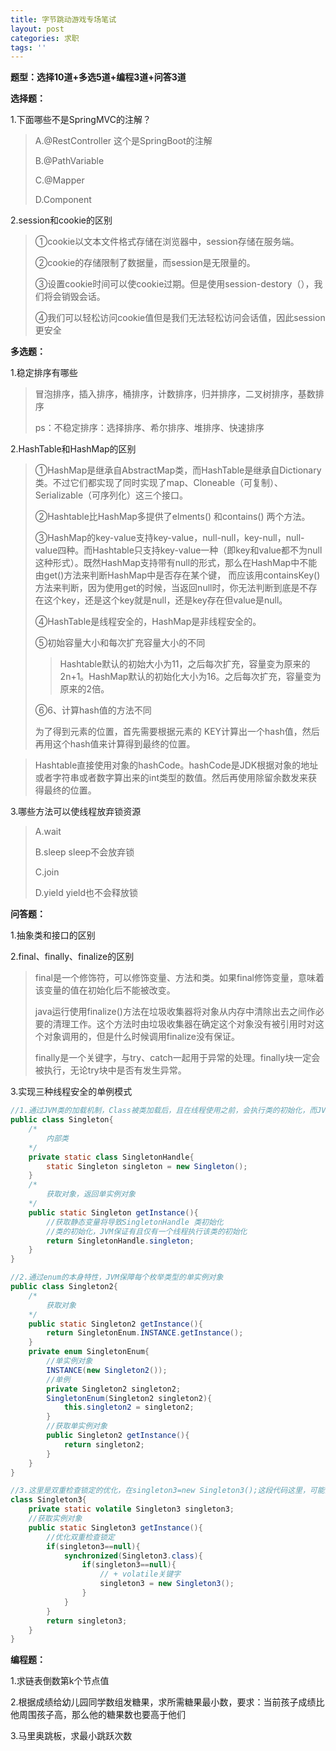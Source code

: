 ```yaml
---
title: 字节跳动游戏专场笔试
layout: post
categories: 求职
tags: ''
---
```

**题型：选择10道+多选5道+编程3道+问答3道**

**选择题：**

1.下面哪些不是SpringMVC的注解？

> A.@RestController	这个是SpringBoot的注解
>
> B.@PathVariable
>
> C.@Mapper
>
> D.Component

2.session和cookie的区别

> ①cookie以文本文件格式存储在浏览器中，session存储在服务端。
>
> ②cookie的存储限制了数据量，而session是无限量的。
>
> ③设置cookie时间可以使cookie过期。但是使用session-destory（），我们将会销毁会话。
>
> ④我们可以轻松访问cookie值但是我们无法轻松访问会话值，因此session更安全

**多选题：**

1.稳定排序有哪些

> 冒泡排序，插入排序，桶排序，计数排序，归并排序，二叉树排序，基数排序
>
> ps：不稳定排序：选择排序、希尔排序、堆排序、快速排序

2.HashTable和HashMap的区别

> ①HashMap是继承自AbstractMap类，而HashTable是继承自Dictionary类。不过它们都实现了同时实现了map、Cloneable（可复制）、Serializable（可序列化）这三个接口。
>
> ②Hashtable比HashMap多提供了elments() 和contains() 两个方法。
>
> ③HashMap的key-value支持key-value，null-null，key-null，null-value四种。而Hashtable只支持key-value一种（即key和value都不为null这种形式）。既然HashMap支持带有null的形式，那么在HashMap中不能由get()方法来判断HashMap中是否存在某个键， 而应该用containsKey()方法来判断，因为使用get的时候，当返回null时，你无法判断到底是不存在这个key，还是这个key就是null，还是key存在但value是null。
>
> ④HashTable是线程安全的，HashMap是非线程安全的。
>
> ⑤初始容量大小和每次扩充容量大小的不同 
>
> > Hashtable默认的初始大小为11，之后每次扩充，容量变为原来的2n+1。HashMap默认的初始化大小为16。之后每次扩充，容量变为原来的2倍。
>
>⑥6、计算hash值的方法不同 
>
>为了得到元素的位置，首先需要根据元素的 KEY计算出一个hash值，然后再用这个hash值来计算得到最终的位置。

>Hashtable直接使用对象的hashCode。hashCode是JDK根据对象的地址或者字符串或者数字算出来的int类型的数值。然后再使用除留余数发来获得最终的位置。 

3.哪些方法可以使线程放弃锁资源

> A.wait
>
> B.sleep	sleep不会放弃锁
>
> C.join
>
> D.yield    yield也不会释放锁

**问答题：**

1.抽象类和接口的区别

2.final、finally、finalize的区别

> final是一个修饰符，可以修饰变量、方法和类。如果final修饰变量，意味着该变量的值在初始化后不能被改变。
>
> java运行使用finalize()方法在垃圾收集器将对象从内存中清除出去之间作必要的清理工作。这个方法时由垃圾收集器在确定这个对象没有被引用时对这个对象调用的，但是什么时候调用finalize没有保证。
>
> finally是一个关键字，与try、catch一起用于异常的处理。finally块一定会被执行，无论try块中是否有发生异常。

3.实现三种线程安全的单例模式

```java
//1.通过JVM类的加载机制，Class被类加载后，且在线程使用之前，会执行类的初始化，而JVM会在初始化期间获取一个锁，该锁可以同步多个线程对同一个类的初始化
public class Singleton{
    /*
    	内部类
    */
    private static class SingletonHandle{
        static Singleton singleton = new Singleton();
    }
    /*
    	获取对象，返回单实例对象
    */
    public static Singleton getInstance(){
        //获取静态变量将导致SingletonHandle 类初始化
        //类的初始化，JVM保证有且仅有一个线程执行该类的初始化
        return SingletonHandle.singleton;
    }
}

//2.通过enum的本身特性，JVM保障每个枚举类型的单实例对象
public class Singleton2{
    /*
    	获取对象
    */
    public static Singleton2 getInstance(){
        return SingletonEnum.INSTANCE.getInstance();
    }
    private enum SingletonEnum{
        //单实例对象
        INSTANCE(new Singleton2());
        //单例
        private Singleton2 singleton2;
        SingletonEnum(Singleton2 singleton2){
            this.singleton2 = singleton2;
        }
        //获取单实例对象
        public Singleton2 getInstance(){
            return singleton2;
        }
    }
}

//3.这里是双重检查锁定的优化，在singleton3=new Singleton3();这段代码这里，可能出现多线程竞争，所以必须使用volatile关键字。
class Singleton3{
    private static volatile Singleton3 singleton3;
    //获取实例对象
    public static Singleton3 getInstance(){
        //优化双重检查锁定
        if(singleton3==null){
            synchronized(Singleton3.class){
                if(singleton3==null){
                    // + volatile关键字
                    singleton3 = new Singleton3();
                }
            }
        }
        return singleton3;
    }
}
```

**编程题：**

1.求链表倒数第k个节点值

2.根据成绩给幼儿园同学数组发糖果，求所需糖果最小数，要求：当前孩子成绩比他周围孩子高，那么他的糖果数也要高于他们

3.马里奥跳板，求最小跳跃次数